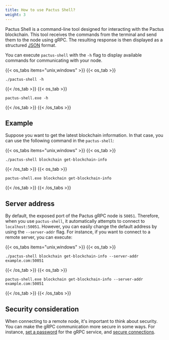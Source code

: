```yaml
---
title: How to use Pactus Shell?
weight: 3
---
```


Pactus Shell is a command-line tool designed for interacting with the Pactus blockchain.
This tool receives the commands from the terminal and send them to the node using gRPC.
The resulting response is then displayed as a structured [JSON](https://www.json.org) format.

You can execute `pactus-shell` with the `-h` flag to display available commands for communicating with your node.

{{< os_tabs items="unix,windows" >}}
  {{< os_tab >}}

```shell
./pactus-shell -h
```

  {{< /os_tab >}}
  {{< os_tab >}}

```shell
pactus-shell.exe -h
```

  {{< /os_tab >}}
{{< /os_tabs >}}

## Example

Suppose you want to get the latest blockchain information.
In that case, you can use the following command in the `pactus-shell`:

{{< os_tabs items="unix,windows" >}}
  {{< os_tab >}}

```shell
./pactus-shell blockchain get-blockchain-info
```

  {{< /os_tab >}}
  {{< os_tab >}}

```shell
pactus-shell.exe blockchain get-blockchain-info
```

  {{< /os_tab >}}
{{< /os_tabs >}}

## Server address

By default, the exposed port of the Pactus gRPC node is `50051`.
Therefore, when you use `pactus-shell`, it automatically attempts to connect to `localhost:50051`.
However, you can easily change the default address by using the `--server-addr` flag.
For instance, if you want to connect to a remote server, you can execute:

{{< os_tabs items="unix,windows" >}}
  {{< os_tab >}}

```shell
./pactus-shell blockchain get-blockchain-info --server-addr example.com:50051
```

  {{< /os_tab >}}
  {{< os_tab >}}

```shell
pactus-shell.exe blockchain get-blockchain-info --server-addr example.com:50051
```

  {{< /os_tab >}}
{{< /os_tabs >}}

## Security consideration

When connecting to a remote node, it's important to think about security.
You can make the gRPC communication more secure in some ways.
For instance, [set a password](/tutorials/grpc-basic-auth/) for the gRPC service,
and [secure connections](/tutorials/secure-connections).
